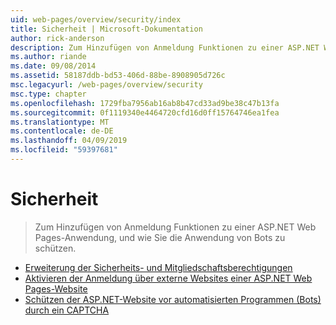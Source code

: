 ```yaml
---
uid: web-pages/overview/security/index
title: Sicherheit | Microsoft-Dokumentation
author: rick-anderson
description: Zum Hinzufügen von Anmeldung Funktionen zu einer ASP.NET Web Pages-Anwendung, und wie Sie die Anwendung von Bots zu schützen.
ms.author: riande
ms.date: 09/08/2014
ms.assetid: 58187ddb-bd53-406d-88be-8908905d726c
msc.legacyurl: /web-pages/overview/security
msc.type: chapter
ms.openlocfilehash: 1729fba7956ab16ab8b47cd33ad9be38c47b13fa
ms.sourcegitcommit: 0f1119340e4464720cfd16d0ff15764746ea1fea
ms.translationtype: MT
ms.contentlocale: de-DE
ms.lasthandoff: 04/09/2019
ms.locfileid: "59397681"
---
```

# <a name="security"></a>Sicherheit

> Zum Hinzufügen von Anmeldung Funktionen zu einer ASP.NET Web Pages-Anwendung, und wie Sie die Anwendung von Bots zu schützen.


- [Erweiterung der Sicherheits- und Mitgliedschaftsberechtigungen](16-adding-security-and-membership.md)
- [Aktivieren der Anmeldung über externe Websites einer ASP.NET Web Pages-Website](enabling-login-from-external-sites-in-an-aspnet-web-pages-site.md)
- [Schützen der ASP.NET-Website vor automatisierten Programmen (Bots) durch ein CAPTCHA](using-a-catpcha-to-prevent-automated-programs-bots-from-using-your-aspnet-web-site.md)

